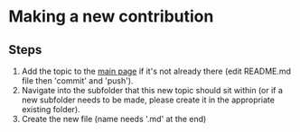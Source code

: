 # Making a new contribution

## Steps
1. Add the topic to the [main page](https://github.com/CHICAS-Skill-Sharing-Group/Content/blob/master/README.md) if it's not already there (edit README.md file then 'commit' and 'push').
2. Navigate into the subfolder that this new topic should sit within (or if a new subfolder needs to be made, please create it in the appropriate existing folder).
3. Create the new file (name needs '.md' at the end)
